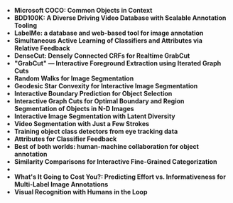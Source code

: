 <ul>
                <li><b><a target="_blank" href="https://github.com/manjunath5496/Interactive-Labeling-Algorithm-Papers/blob/master/ila(1).pdf" style="text-decoration:none;">Microsoft COCO: Common Objects in Context</a></b></li>
                <li><b><a target="_blank" href="https://github.com/manjunath5496/Interactive-Labeling-Algorithm-Papers/blob/master/ila(2).pdf" style="text-decoration:none;">BDD100K: A Diverse Driving Video Database with Scalable Annotation Tooling</a></b></li>
                <li><b><a target="_blank" href="https://github.com/manjunath5496/Interactive-Labeling-Algorithm-Papers/blob/master/ila(3).pdf" style="text-decoration:none;">LabelMe: a database and web-based tool for image annotation</a></b></li>
                <li><b><a target="_blank" href="https://github.com/manjunath5496/Interactive-Labeling-Algorithm-Papers/blob/master/ila(4).pdf" style="text-decoration:none;">Simultaneous Active Learning of Classifiers and Attributes via Relative Feedback</a></b></li>
                <li><b><a target="_blank" href="https://github.com/manjunath5496/Interactive-Labeling-Algorithm-Papers/blob/master/ila(5).pdf" style="text-decoration:none;">DenseCut: Densely Connected CRFs for Realtime GrabCut</a></b></li>
                <li><b><a target="_blank" href="https://github.com/manjunath5496/Interactive-Labeling-Algorithm-Papers/blob/master/ila(6).pdf" style="text-decoration:none;">"GrabCut" — Interactive Foreground Extraction using Iterated Graph Cuts </a></b></li>
                <li><b><a target="_blank" href="https://github.com/manjunath5496/Interactive-Labeling-Algorithm-Papers/blob/master/ila(7).pdf" style="text-decoration:none;">Random Walks for Image Segmentation</a></b></li>
                <li><b><a target="_blank" href="https://github.com/manjunath5496/Interactive-Labeling-Algorithm-Papers/blob/master/ila(8).pdf" style="text-decoration:none;">Geodesic Star Convexity for Interactive Image Segmentation</a></b></li>
                <li><b><a target="_blank" href="https://github.com/manjunath5496/Interactive-Labeling-Algorithm-Papers/blob/master/ila(9).pdf" style="text-decoration:none;">Interactive Boundary Prediction for Object Selection</a></b></li>
                <li><b><a target="_blank" href="https://github.com/manjunath5496/Interactive-Labeling-Algorithm-Papers/blob/master/ila(10).pdf" style="text-decoration:none;">Interactive Graph Cuts for Optimal Boundary and Region Segmentation of Objects in N-D Images</a></b></li>
                <li><b><a target="_blank" href="https://github.com/manjunath5496/Interactive-Labeling-Algorithm-Papers/blob/master/ila(11).pdf" style="text-decoration:none;"> Interactive Image Segmentation with Latent Diversity</a></b></li>
                <li><b><a target="_blank" href="https://github.com/manjunath5496/Interactive-Labeling-Algorithm-Papers/blob/master/ila(12).pdf" style="text-decoration:none;">Video Segmentation with Just a Few Strokes </a></b></li>
                <li><b><a target="_blank" href="https://github.com/manjunath5496/Interactive-Labeling-Algorithm-Papers/blob/master/ila(13).pdf" style="text-decoration:none;">Training object class detectors from eye tracking data</a></b></li>
                <li><b><a target="_blank" href="https://github.com/manjunath5496/Interactive-Labeling-Algorithm-Papers/blob/master/ila(14).pdf" style="text-decoration:none;">Attributes for Classifier Feedback</a></b></li>
                <li><b><a target="_blank" href="https://github.com/manjunath5496/Interactive-Labeling-Algorithm-Papers/blob/master/ila(15).pdf" style="text-decoration:none;">Best of both worlds: human-machine collaboration for object annotation</a></b></li>
                <li><b><a target="_blank" href="https://github.com/manjunath5496/Interactive-Labeling-Algorithm-Papers/blob/master/ila(16).pdf" style="text-decoration:none;">Similarity Comparisons for Interactive Fine-Grained Categorization</a></b></li>
                <li><b><a target="_blank" href="https://github.com/manjunath5496/Interactive-Labeling-Algorithm-Papers/blob/master/ila(17).pdf" style="text-decoration:none;"Predicting Sufficient Annotation Strength for Interactive Foreground Segmentation </a></b></li>
                <li><b><a target="_blank" href="https://github.com/manjunath5496/Interactive-Labeling-Algorithm-Papers/blob/master/ila(18).pdf" style="text-decoration:none;">What's It Going to Cost You?: Predicting Effort vs. Informativeness for Multi-Label Image Annotations </a></b></li>
  
<li><b><a target="_blank" href="https://github.com/manjunath5496/Interactive-Labeling-Algorithm-Papers/blob/master/ila(19).pdf" style="text-decoration:none;">Visual Recognition with Humans in the Loop</a></b></li>
  
  
               
</ul>
